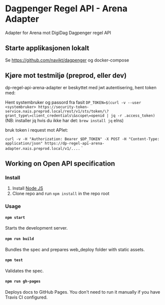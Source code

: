 # Dagpenger Regel API - Arena Adapter

Adapter for Arena mot DigiDag Dagpenger regel API



## Starte applikasjonen lokalt

Se https://github.com/navikt/dagpenger og docker-compose


## Kjøre mot testmiljø (preprod, eller dev)

dp-regel-api-arena-adapter er beskyttet med jwt autentisering, hent token med: 


Hent systembruker og passord fra fasit 
`DP_TOKEN=$(curl -v --user <systembruker> https://security-token-service.nais.preprod.local/rest/v1/sts/token/\?grant_type\=client_credentials\&scope\=openid | jq -r .access_token)`
(NB: installer jq hvis du ikke har det: `brew install jq` elns)

bruk token i request mot APIet:


`curl -v -H "Authorization: Bearer $DP_TOKEN" -X POST -H "Content-Type: application/json" https://dp-regel-api-arena-adapter.nais.preprod.local/v1/....`
`


## Working on Open API specification
### Install

1. Install [Node JS](https://nodejs.org/)
2. Clone repo and run `npm install` in the repo root

### Usage

#### `npm start`
Starts the development server.

#### `npm run build`
Bundles the spec and prepares web_deploy folder with static assets.

#### `npm test`
Validates the spec.

#### `npm run gh-pages`
Deploys docs to GitHub Pages. You don't need to run it manually if you have Travis CI configured.
